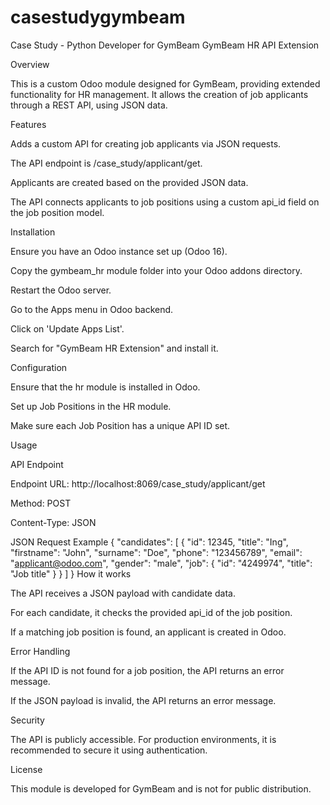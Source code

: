 # casestudygymbeam
Case Study - Python Developer for GymBeam
GymBeam HR API Extension

Overview

This is a custom Odoo module designed for GymBeam, providing extended functionality for HR management. It allows the creation of job applicants through a REST API, using JSON data.

Features

Adds a custom API for creating job applicants via JSON requests.

The API endpoint is /case_study/applicant/get.

Applicants are created based on the provided JSON data.

The API connects applicants to job positions using a custom api_id field on the job position model.

Installation

Ensure you have an Odoo instance set up (Odoo 16).

Copy the gymbeam_hr module folder into your Odoo addons directory.

Restart the Odoo server.

Go to the Apps menu in Odoo backend.

Click on 'Update Apps List'.

Search for "GymBeam HR Extension" and install it.

Configuration

Ensure that the hr module is installed in Odoo.

Set up Job Positions in the HR module.

Make sure each Job Position has a unique API ID set.

Usage

API Endpoint

Endpoint URL: http://localhost:8069/case_study/applicant/get

Method: POST

Content-Type: JSON

JSON Request Example
{
    "candidates": [
        {
            "id": 12345,
            "title": "Ing",
            "firstname": "John",
            "surname": "Doe",
            "phone": "123456789",
            "email": "applicant@odoo.com",
            "gender": "male",
            "job": {
                "id": "4249974",
                "title": "Job title"
            }
        }
    ]
}
How it works

The API receives a JSON payload with candidate data.

For each candidate, it checks the provided api_id of the job position.

If a matching job position is found, an applicant is created in Odoo.

Error Handling

If the API ID is not found for a job position, the API returns an error message.

If the JSON payload is invalid, the API returns an error message.

Security

The API is publicly accessible. For production environments, it is recommended to secure it using authentication.

License

This module is developed for GymBeam and is not for public distribution.
